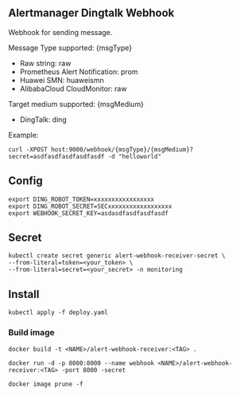 ## Alertmanager Dingtalk Webhook
Webhook for sending message.

Message Type supported: {msgType}
- Raw string: raw
- Prometheus Alert Notification: prom
- Huawei SMN: huaweismn
- AlibabaCloud CloudMonitor: raw 

Target medium supported: {msgMedium}
- DingTalk: ding

Example: 
```
curl -XPOST host:9000/webhook/{msgType}/{msgMedium}?secret=asdfasdfasdfasdfasdf -d "helloworld"
```

## Config
```
export DING_ROBOT_TOKEN=xxxxxxxxxxxxxxxxx
export DING_ROBOT_SECRET=SECxxxxxxxxxxxxxxxxxx
export WEBHOOK_SECRET_KEY=asdasdfasdfasdfasdf

```

## Secret
```
kubectl create secret generic alert-webhook-receiver-secret \
--from-literal=token=<your_token> \
--from-literal=secret=<your_secret> -n monitoring
```

## Install
```
kubectl apply -f deploy.yaml
```

### Build image

```
docker build -t <NAME>/alert-webhook-receiver:<TAG> .

docker run -d -p 8000:8000 --name webhook <NAME>/alert-webhook-receiver:<TAG> -port 8000 -secret

docker image prune -f
```

